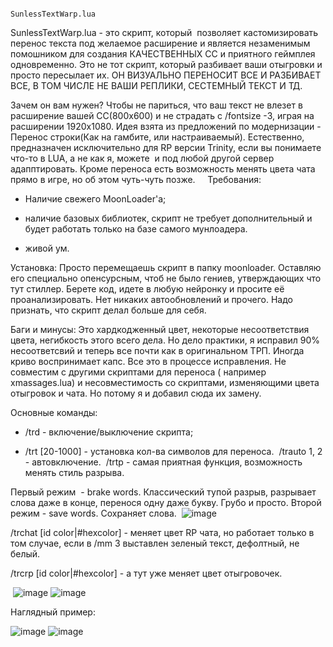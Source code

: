                                                                                                                                                      ​SunlessTextWarp.lua
                                                                                                                                                     
SunlessTextWarp.lua - это скрипт, который  позволяет кастомизировать перенос текста под желаемое расширение и является незаменимым помошником для создания КАЧЕСТВЕННЫХ СС и приятного геймплея одновременно. Это не тот скрипт, который разбивает ваши отыгровки и просто пересылает их. ОН ВИЗУАЛЬНО ПЕРЕНОСИТ ВСЕ И РАЗБИВАЕТ ВСЕ, В ТОМ ЧИСЛЕ НЕ ВАШИ РЕПЛИКИ, СЕСТЕМНЫЙ ТЕКСТ И ТД.

Зачем он вам нужен? Чтобы не париться, что ваш текст не влезет в расширение вашей СС(800x600) и не страдать с /fontsize -3, играя на расширении 1920x1080. Идея взята из предложений по модернизации -  Перенос строки(Как на гамбите, или настраиваемый). Естественно, предназначен исключительно для RP версии Trinity, если вы понимаете что-то в LUA, а не как я, можете  и под любой другой сервер адапптировать. Кроме переноса есть возможность менять цвета чата прямо в игре, но об этом чуть-чуть позже.  
 
Требования: 
- Наличие свежего MoonLoader'a;

- наличие базовых библиотек, скрипт не требует дополнительный и будет работать только на базе самого мунлоадера. 

- живой ум. 

Установка:
Просто перемещаешь скрипт в папку moonloader. Оставляю его специально опенсурсным, чтоб не было гениев, утверждающих что тут стиллер. Берете код, идете в любую нейронку и просите её проанализировать. Нет никаких автообновлений и прочего. Надо признать, что скрипт делал больше для себя. 

Баги и минусы:
Это хардкодженный цвет, некоторые несоответствия цвета, негибкость этого всего дела. Но дело практики, я исправил 90% несоответсвий и теперь все почти как в оригинальном ТРП. Иногда криво воспринимает капс. Все это в процессе исправления. Не совместим с другими скриптами для переноса ( например xmassages.lua) и несовместимость со скриптами, изменяющими цвета отыгровок и чата. Но потому я и добавил сюда их замену. 

Основные команды:
- /trd - включение/выключение скрипта;

- /trt [20-1000] - установка кол-ва символов для переноса. 
/trauto 1, 2 - автовключение. 
/trtp - самая приятная функция, возможность менять стиль разрыва.

Первый режим  - brake words. Классический тупой разрыв, разрывает слова даже в конце, перенося одну даже букву. Грубо и просто.
Второй режим - save words. Сохраняет слова.
 ![image](https://github.com/user-attachments/assets/0e4279da-12d4-4363-8f60-f4b9fa087903)
 
/trchat [id color|#hexcolor] - меняет цвет RP чата, но работает только в том случае, если в /mm 3 выставлен зеленый текст, дефолтный, не белый. 

/trcrp [id color|#hexcolor] - а тут уже меняет цвет отыгровочек. 

 ![image](https://github.com/user-attachments/assets/c46a4fb0-8852-4179-83bf-e54513605324)
![image](https://github.com/user-attachments/assets/54ae98d4-2163-4eff-8ae0-c54a13d91888)

Наглядный пример: 

![image](https://github.com/user-attachments/assets/72bdab02-9f23-40a0-a3e5-194581b694c0)
![image](https://github.com/user-attachments/assets/1cbf475c-ca1c-4062-95e0-066823a61ce8)






​
